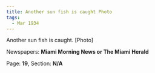 ```yaml
---  
title: Another sun fish is caught Photo  
tags:  
  - Mar 1934  
---  
```

  
Another sun fish is caught. [Photo]  
  
Newspapers: **Miami Morning News or The Miami Herald**  
  
Page: **19**, Section: **N/A** 
